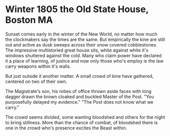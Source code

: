 # Winter 1805 the Old State House, Boston MA

Sunset comes early in the winter of the New World, no matter how much the clockmakers say the times are the same.
But empirically the kine are still out and active as dusk sweeps across their snow covered cobblestones.
The impressive multistoried great house sits, white against white it's windows shuttered against the cold. Many who claim
power have declared it a place of learning, of justice and now only those who's employ is the law carry weapons within it's walls.

But just outside it another matter. A small crowd of kine have gathered, centered on two of their own.

The Magistrate's son, his robes of office thrown aside faces with long dagger drawn the brown cloaked and buckled Master of the Post.
"You purposefully delayed my evidence."
"The Post does not know what we carry."

The crowd seems divided, some wanting bloodshed and others for the night to bring stillness.
More than the chance of combat, of bloodshed there is one in the crowd who's presence excites the Beast within.

